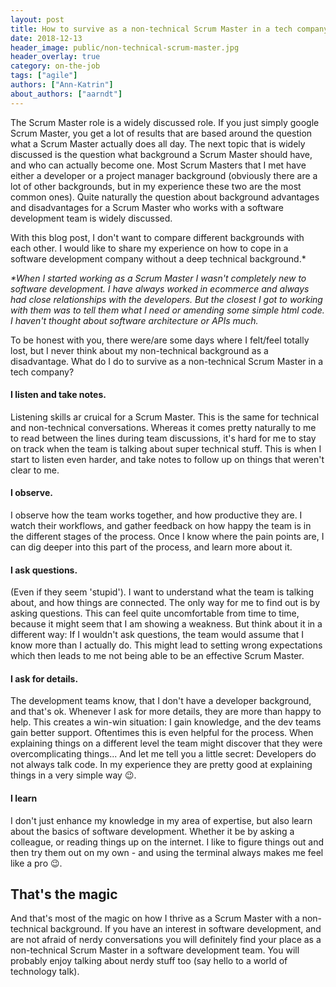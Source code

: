 ```yaml
---
layout: post
title: How to survive as a non-technical Scrum Master in a tech company?
date: 2018-12-13
header_image: public/non-technical-scrum-master.jpg
header_overlay: true
category: on-the-job
tags: ["agile"]
authors: ["Ann-Katrin"]
about_authors: ["aarndt"]
---
```


The Scrum Master role is a widely discussed role.
If you just simply google Scrum Master, you get a lot of results that are based around the question what a Scrum Master actually does all day.
The next topic that is widely discussed is the question what background a Scrum Master should have, and who can actually become one.
Most Scrum Masters that I met have either a developer or a project manager background (obviously there are a lot of other backgrounds, but in my experience these two are the most common ones).
Quite naturally the question about background advantages and disadvantages for a Scrum Master who works with a software development team is widely discussed.

With this blog post, I don't want to compare different backgrounds with each other.
I would like to share my experience on how to cope in a software development company without a deep technical background.*

_*When I started working as a Scrum Master I wasn't completely new to software development. 
I have always worked in ecommerce and always had close relationships with the developers. But the closest I got to working with them was to tell them what I need or amending some simple html code.
I haven't thought about software architecture or APIs much._

To be honest with you, there were/are some days where I felt/feel totally lost, but I never think about my non-technical background as a disadvantage.
What do I do to survive as a non-technical Scrum Master in a tech company?

#### I listen and take notes.

Listening skills ar cruical for a Scrum Master.
This is the same for technical and non-technical conversations.
Whereas it comes pretty naturally to me to read between the lines during team discussions, it's hard for me to stay on track when the team is talking about super technical stuff.
This is when I start to listen even harder, and take notes to follow up on things that weren't clear to me.

#### I observe.

I observe how the team works together, and how productive they are.
I watch their workflows, and gather feedback on how happy the team is in the different stages of the process.
Once I know where the pain points are, I can dig deeper into this part of the process, and learn more about it.

#### I ask questions.

(Even if they seem 'stupid').
I want to understand what the team is talking about, and how things are connected.
The only way for me to find out is by asking questions.
This can feel quite uncomfortable from time to time, because it might seem that I am showing a weakness.
But think about it in a different way: If I wouldn't ask questions, the team would assume that I know more than I actually do.
This might lead to setting wrong expectations which then leads to me not being able to be an effective Scrum Master.

#### I ask for details.

The development teams know, that I don't have a developer background, and that's ok.
Whenever I ask for more details, they are more than happy to help.
This creates a win-win situation: I gain knowledge, and the dev teams gain better support.
Oftentimes this is even helpful for the process.
When explaining things on a different level the team might discover that they were overcomplicating things... 
And let me tell you a little secret: Developers do not always talk code.
In my experience they are pretty good at explaining things in a very simple way 😉.

#### I learn

I don't just enhance my knowledge in my area of expertise, but also learn about the basics of software development.
Whether it be by asking a colleague, or reading things up on the internet.
I like to figure things out and then try them out on my own - and using the terminal always makes me feel like a pro 😉.

## That's the magic

And that's most of the magic on how I thrive as a Scrum Master with a non-technical background.
If you have an interest in software development, and are not afraid of nerdy conversations you will definitely find your place as a non-technical Scrum Master in a software development team.
You will probably enjoy talking about nerdy stuff too (say hello to a world of technology talk).
